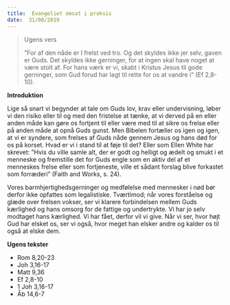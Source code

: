 ```yaml
---
title:  Evangeliet omsat i praksis
date:  31/08/2019
---
```


> <p>Ugens vers</p>
> ”For af den nåde er I frelst ved tro. Og det skyldes ikke jer selv, gaven er Guds. Det skyldes ikke gerninger, for at ingen skal have noget at være stolt af. For hans værk er vi, skabt i Kristus Jesus til gode gerninger, som Gud forud har lagt til rette for os at vandre i“ (Ef 2,8-10).

**Introduktion**

Lige så snart vi begynder at tale om Guds lov, krav eller undervisning, løber vi den risiko eller til og med den fristelse at tænke, at vi derved på en eller anden måde kan gøre os fortjent til eller være med til at sikre os frelse eller på anden måde at opnå Guds gunst. Men Bibelen fortæller os igen og igen, at vi er syndere, som frelses af Guds nåde gennem Jesus og hans død for os på korset. Hvad er vi i stand til at føje til det? Eller som Ellen White har skrevet: ”Hvis du ville samle alt, der er godt og helligt og ædelt og smukt i et menneske og fremstille det for Guds engle som en aktiv del af et menneskes frelse eller som fortjeneste, ville et sådant forslag blive forkastet som forræderi“ (Faith and Works, s. 24).

Vores barmhjertighedsgerninger og medfølelse med mennesker i nød bør derfor ikke opfattes som legalistiske. Tværtimod; når vores forståelse og glæde over frelsen vokser, ser vi klarere forbindelsen mellem Guds kærlighed og hans omsorg for de fattige og undertrykte. Vi har jo selv modtaget hans kærlighed. Vi har fået, derfor vil vi give. Når vi ser, hvor højt Gud har elsket os, ser vi også, hvor meget han elsker andre og kalder os til også at elske dem.

**Ugens tekster**

- Rom 8,20-23
- Joh 3,16-17
- Matt 9,36
- Ef 2,8-10
- 1 Joh 3,16-17
- Åb 14,6-7
